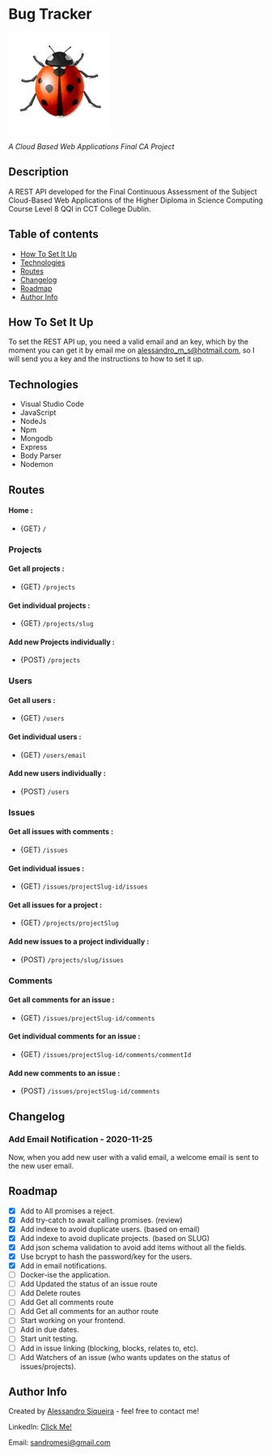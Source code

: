 # Bug Tracker
![ladybuggray](https://github.com/sandromesi/CBWA_CA_part1/blob/master/ladybuggray.gif)

_A Cloud Based Web Applications Final CA Project_

## Description
A REST API developed for the Final Continuous Assessment of the Subject 
Cloud-Based Web Applications of the Higher Diploma in Science Computing Course Level 8 QQI in CCT College Dublin.

## Table of contents
* [How To Set It Up](#how-to-set-it-up)
* [Technologies](#technologies)
* [Routes](#routes)
* [Changelog](#changelog)
* [Roadmap](#roadmap)
* [Author Info](#author-info)

## How To Set It Up
To set the REST API up, you need a valid email and an key, which by the moment you can get it by email me on alessandro_m_s@hotmail.com, so I will send you a key and the instructions to how to set it up.

## Technologies

* Visual Studio Code
* JavaScript
* NodeJs
* Npm
* Mongodb
* Express
* Body Parser
* Nodemon

## Routes
#### Home : 

* {GET} `/`
### Projects

#### Get all projects :

* {GET} `/projects`
#### Get individual projects : 

* {GET} `/projects/slug`
#### Add new Projects individually : 

* {POST} `/projects`
### Users
#### Get all users : 

* {GET} `/users`
#### Get individual users : 

* {GET} `/users/email`
#### Add new users individually : 

* {POST} `/users`
### Issues
#### Get all issues with comments : 

* {GET} `/issues`
#### Get individual issues : 

* {GET} `/issues/projectSlug-id/issues`
#### Get all issues for a project : 

* {GET} `/projects/projectSlug`
#### Add new issues to a project individually : 

* {POST} `/projects/slug/issues`
### Comments
#### Get all comments for an issue : 

* {GET} `/issues/projectSlug-id/comments`
#### Get individual comments for an issue : 

* {GET} `/issues/projectSlug-id/comments/commentId`
#### Add new comments to an issue : 

* {POST} `/issues/projectSlug-id/comments`

## Changelog
###  Add Email Notification - 2020-11-25
 
Now, when you add new user with a valid email, a welcome email is sent to the new user email. 
 

## Roadmap
- [x] Add to All promises a reject.
- [x] Add try-catch to await calling promises. (review)
- [x] Add indexe to avoid duplicate users. (based on email)
- [x] Add indexe to avoid duplicate projects. (based on SLUG)
- [x] Add json schema validation to avoid add items without all the fields.
- [x] Use bcrypt to hash the password/key for the users.
- [x] Add in email notifications.
- [ ] Docker-ise the application.
- [ ] Add Updated the status of an issue route
- [ ] Add Delete routes
- [ ] Add Get all comments route
- [ ] Add Get all comments for an author route
- [ ] Start working on your frontend.
- [ ] Add in due dates.
- [ ] Start unit testing.
- [ ] Add in issue linking (blocking, blocks, relates to, etc).
- [ ] Add Watchers of an issue (who wants updates on the status of issues/projects).

## Author Info
Created by [Alessandro Siqueira](alessandro_m_s@hotmail.com) - feel free to contact me!

LinkedIn: [Click Me!](https://www.linkedin.com/in/sandromesi/)

Email: [sandromesi@gmail.com](sandromesi@gmail.com)
